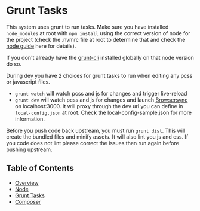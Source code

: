 # Grunt Tasks

This system uses grunt to run tasks. Make sure you have installed `node_modules` at root with `npm install` using the correct version of node for the project (check the .nvmrc file at root to determine that and check the [node guide](/docs/guides/node.md) here for details).

If you don't already have the [grunt-cli](https://github.com/gruntjs/grunt-cli) installed globally on that node version do so.

During dev you have 2 choices for grunt tasks to run when editing any pcss or javascript files.

* `grunt watch` will watch pcss and js for changes and trigger live-reload 
* `grunt dev` will watch pcss and js for changes and launch [Browsersync](https://www.browsersync.io/) on localhost:3000. It will proxy through the dev url you can define in `local-config.json` at root. Check the local-config-sample.json for more information.

Before you push code back upstream, you must run `grunt dist`. This will create the bundled files and minify assets. It will also lint you js and css. If you code does not lint please correct the issues then run again before pushing upstream.

## Table of Contents

* [Overview](/docs/build/README.md)
* [Node](/docs/build/node.md)
* [Grunt Tasks](/docs/build/grunt.md)
* [Composer](/docs/build/composer.md)
